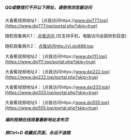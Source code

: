 ##### QQ或微信打不开以下网址，请使用浏览器访问
大香蕉视频地址1：  [点我访问https://www.dxj777.top](https://www.dxj777.top/portal.php?skip=true)

随机观看爽片1：  [点我访问 ](http://s9531873.www.awhost.cn/) (仅支持手机，电脑访问会跳转到百度)

随机观看爽片2：  [点我访问http://yl.dxj888.top](http://yl.dxj888.top/)

大香蕉视频地址2：  [点我访问https://www.dxj111.top](https://www.dxj111.top/portal.php?skip=true)

大香蕉视频地址3：  [点我访问https://www.dxj222.top](https://www.dxj222.top/portal.php?skip=true)

大香蕉视频地址4：  [点我访问https://www.dxj333.top](https://www.dxj333.top/portal.php?skip=true)

大香蕉视频地址5：  [点我访问https://www.dxj555.top](https://www.dxj555.top/portal.php?skip=true)
##### 福利视频在线观看最新地址发布页
##### 按Ctrl+D 收藏此页面，永远不迷路
